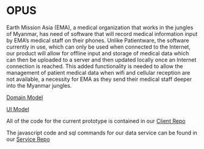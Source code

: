 # OPUS

Earth Mission Asia (EMA), a medical organization that works in the jungles of Myanmar, has need of software that will record medical information input by EMA’s medical staff on their phones. Unlike Patientware, the software currently in use, which can only be used when connected to the Internet, our product will allow for offline input and storage of medical data which can then be uploaded to a server and then updated locally once an Internet connection is reached. This added functionality is needed to allow the management of patient medical data when wifi and cellular reception are not available, a necessity for EMA as they send their medical staff deeper into the Myanmar jungles.

[Domain Model](domainModel.jpg)

[UI Model](UI_Model.jpg)

All of the code for the current prototype is contained in our [Client Repo](https://github.com/calvin-cs262-fall2021-teamE/Client)

The javascript code and sql commands for our data service can be found in our [Service Repo](https://github.com/calvin-cs262-fall2021-teamE/Service)
